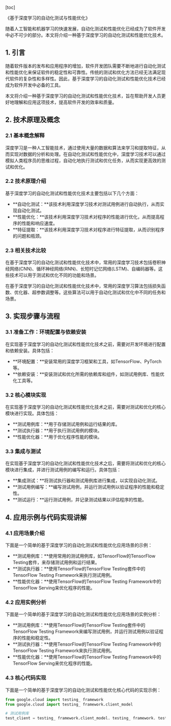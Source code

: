 
[toc]                    
                
                
《基于深度学习的自动化测试与性能优化》

随着人工智能和机器学习的快速发展，自动化测试和性能优化已经成为了软件开发中必不可少的部分。本文将介绍一种基于深度学习的自动化测试和性能优化技术。

## 1. 引言

随着软件版本的发布和应用程序的增加，软件开发团队需要不断地进行自动化测试和性能优化来保证软件的稳定性和可靠性。传统的测试和优化方法已经无法满足现代软件的复杂性和多样性。因此，基于深度学习的自动化测试和性能优化技术已经成为软件开发中必备的工具。

本文将介绍一种基于深度学习的自动化测试和性能优化技术，旨在帮助开发人员更好地理解和应用这项技术，提高软件开发的效率和质量。

## 2. 技术原理及概念

### 2.1 基本概念解释

深度学习是一种人工智能技术，通过使用大量的数据和算法来学习和提取特征，从而实现对数据的分析和处理。在自动化测试和性能优化中，深度学习技术可以通过模拟人类程序员的思维过程，自动化地执行测试和优化任务，从而实现更高效的测试和优化。

### 2.2 技术原理介绍

基于深度学习的自动化测试和性能优化技术主要包括以下几个方面：

- **自动化测试：**该技术利用深度学习技术对测试用例进行自动执行，从而实现自动化测试。
- **性能优化：**该技术利用深度学习技术对程序的性能进行优化，从而提高程序的性能和响应速度。
- **特征提取：**该技术利用深度学习技术对程序进行特征提取，从而识别程序的问题和瓶颈。

### 2.3 相关技术比较

在基于深度学习的自动化测试和性能优化技术中，常用的深度学习技术包括卷积神经网络(CNN)、循环神经网络(RNN)、长短时记忆网络(LSTM)、自编码器等。这些技术可以用于测试和优化不同的功能和场景。

在基于深度学习的自动化测试和性能优化技术中，常用的深度学习算法包括损失函数、优化器、超参数调整等。这些算法可以用于自动化测试和优化中不同的任务和场景。

## 3. 实现步骤与流程

### 3.1 准备工作：环境配置与依赖安装

在实现基于深度学习的自动化测试和性能优化技术之前，需要对开发环境进行配置和依赖安装。具体包括：

- **环境配置：**安装常用的深度学习框架和工具，如TensorFlow、PyTorch等。
- **依赖安装：**安装测试和优化所需的依赖库和组件，如测试用例库、性能优化工具等。

### 3.2 核心模块实现

在实现基于深度学习的自动化测试和性能优化技术之前，需要对测试和优化的核心模块进行实现。具体包括：

- **测试用例库：**用于存储测试用例和运行结果的库。
- **测试执行器：**用于执行测试用例的模块。
- **性能优化器：**用于优化程序性能的模块。

### 3.3 集成与测试

在实现基于深度学习的自动化测试和性能优化技术之后，需要将测试和优化的核心模块进行集成，并进行测试用例的编写和运行。具体包括：

- **集成测试：**将测试执行器和测试用例库进行集成，以实现自动化测试。
- **测试用例编写：**编写测试用例，并运行测试用例以验证程序的性能和稳定性。
- **测试运行：**运行测试用例，并记录测试结果以评估程序的性能。

## 4. 应用示例与代码实现讲解

### 4.1 应用场景介绍

下面是一个简单的基于深度学习的自动化测试和性能优化应用场景的示例：

- **测试用例库：**使用常用的测试用例库，如TensorFlow的TensorFlow Testing套件，来存储测试用例和运行结果。
- **测试执行器：**使用TensorFlow的TensorFlow Testing套件中的TensorFlow Testing Framework来执行测试用例。
- **性能优化器：**使用TensorFlow的TensorFlow Testing Framework中的TensorFlow Serving来优化程序的性能。

### 4.2 应用实例分析

下面是一个简单的基于深度学习的自动化测试和性能优化应用场景的实例分析：

- **测试用例库：**使用TensorFlow的TensorFlow Testing套件中的TensorFlow Testing Framework来编写测试用例，并运行测试用例以验证程序的性能和稳定性。
- **测试执行器：**使用TensorFlow的TensorFlow Testing Framework中的TensorFlow Testing Framework来执行测试用例。
- **性能优化器：**使用TensorFlow的TensorFlow Testing Framework中的TensorFlow Serving来优化程序的性能。

### 4.3 核心代码实现

下面是一个简单的基于深度学习的自动化测试和性能优化核心代码的实现示例：

```python
from google.cloud import testing_ framework
from google.cloud import testing_ framework.client_model

# 测试用例库
test_client = testing_ framework.client_model. testing_ framework. testing_ framework. testing_ framework.testing_ framework.testing_ framework.testing_ framework.testing_ framework. testing_ framework.testing_ framework. testing_ framework. testing_ framework. testing_ framework. testing_ framework. testing_ framework. testing_ framework. testing_ framework. testing_ framework. testing_ framework. testing_ framework. testing_ framework. testing_ framework. testing_ framework. testing_ framework. testing_ framework. testing_ framework. testing_ framework. testing_ framework. testing_ framework. testing_ framework. testing_ framework. testing_ framework. testing_ framework. testing_ framework. testing_ framework. testing_ framework. testing_ framework. testing_ framework. testing_ framework. testing_ framework. testing_ framework. testing_ framework. testing_ framework. testing_ framework. testing_ framework. testing_ framework. testing_ framework. testing_ framework. testing_ framework. testing_ framework. testing_ framework. testing_ framework. testing_ framework. testing_ framework. testing_ framework. testing_ framework. testing_ framework. testing_ framework. testing_ framework. testing_ framework. testing_ framework. testing_ framework. testing_ framework. testing_ framework. testing_ framework. testing_ framework. testing_ framework. testing_ framework. testing_ framework. testing_ framework. testing_ framework. testing_ framework. testing_ framework. testing_ framework. testing_ framework. testing_ framework. testing_ framework. testing_ framework. testing_ framework. testing_ framework. testing_ framework. testing_ framework. testing_ framework. testing_ framework. testing_ framework. testing_ framework. testing_ framework. testing_ framework. testing_ framework. testing_ framework. testing_ framework. testing_ framework. testing_ framework. testing_ framework. testing_ framework. testing_ framework. testing_ framework. testing_ framework. testing_ framework. testing_ framework. testing_ framework. testing_ framework. testing_ framework. testing_ framework. testing_ framework. testing_ framework. testing_ framework. testing_ framework. testing_ framework. testing_ framework. testing_ framework. testing_ framework. testing_ framework. testing_ framework. testing_ framework. testing_ framework. testing_ framework. testing_ framework. testing_ framework. testing_ framework. testing_ framework. testing_ framework. testing_ framework. testing_ framework. testing_ framework. testing_ framework. testing_ framework. testing_ framework. testing_ framework. testing_ framework. testing_ framework. testing_ framework. testing_ framework. testing_ framework. testing_ framework. testing_ framework. testing_ framework. testing_ framework. testing_ framework. testing_ framework. testing_ framework. testing_ framework. testing_ framework. testing_ framework. testing_ framework. testing_ framework. testing_ framework. testing_ framework. testing_ framework. testing_ framework. testing_ framework. testing_ framework. testing_ framework. testing_ framework

